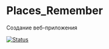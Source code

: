 # Places_Remember
Создание веб-приложения


[![Status](https://github.com/Islam2424/Places_Remember/actions/workflows/test.yml/badge.svg?branch=master)](https://github.com/Islam2424/Places_Remember/actions/workflows/test.yml)